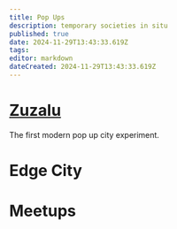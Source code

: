 ```yaml
---
title: Pop Ups
description: temporary societies in situ
published: true
date: 2024-11-29T13:43:33.619Z
tags: 
editor: markdown
dateCreated: 2024-11-29T13:43:33.619Z
---
```


# [Zuzalu](/Network-Societies/Pop-Ups/Zuzalu)
The first modern pop up city experiment.
# Edge City
# Meetups